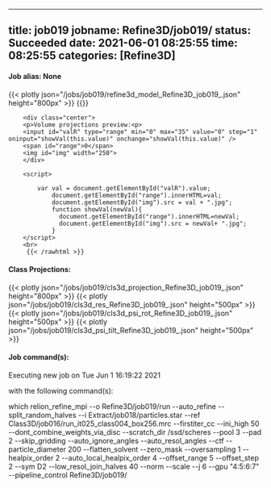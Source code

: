 
---
title: job019
jobname: Refine3D/job019/
status: Succeeded
date: 2021-06-01 08:25:55
time: 08:25:55
categories: [Refine3D]
---

#### Job alias: None

{{< plotly json="/jobs/job019/refine3d_model_Refine3D_job019_.json" height="800px" >}}
{{<rawhtml >}} 

        <div class="center">
        <p>Volume projections preview:<p>
        <input id="valR" type="range" min="0" max="35" value="0" step="1" oninput="showVal(this.value)" onchange="showVal(this.value)" />
        <span id="range">0</span>
        <img id="img" width="250">
        </div>

        <script>

            var val = document.getElementById("valR").value;
                document.getElementById("range").innerHTML=val;
                document.getElementById("img").src = val + ".jpg";
                function showVal(newVal){
                  document.getElementById("range").innerHTML=newVal;
                  document.getElementById("img").src = newVal+ ".jpg";
                }
        </script>
        <br>
         {{< /rawhtml >}}
#### Class Projections:
{{< plotly json="/jobs/job019/cls3d_projection_Refine3D_job019_.json" height="800px" >}}
{{< plotly json="/jobs/job019/cls3d_res_Refine3D_job019_.json" height="500px" >}}
{{< plotly json="/jobs/job019/cls3d_psi_rot_Refine3D_job019_.json" height="500px" >}}
{{< plotly json="/jobs/job019/cls3d_psi_tilt_Refine3D_job019_.json" height="500px" >}}

#### Job command(s):


 
 Executing new job on Tue Jun  1 16:19:22 2021
 
 with the following command(s): 

which relion_refine_mpi --o Refine3D/job019/run --auto_refine --split_random_halves --i Extract/job018/particles.star --ref Class3D/job016/run_it025_class004_box256.mrc --firstiter_cc --ini_high 50 --dont_combine_weights_via_disc --scratch_dir /ssd/scheres --pool 3 --pad 2  --skip_gridding  --auto_ignore_angles --auto_resol_angles --ctf --particle_diameter 200 --flatten_solvent --zero_mask --oversampling 1 --healpix_order 2 --auto_local_healpix_order 4 --offset_range 5 --offset_step 2 --sym D2 --low_resol_join_halves 40 --norm --scale  --j 6 --gpu "4:5:6:7"  --pipeline_control Refine3D/job019/
 
 


